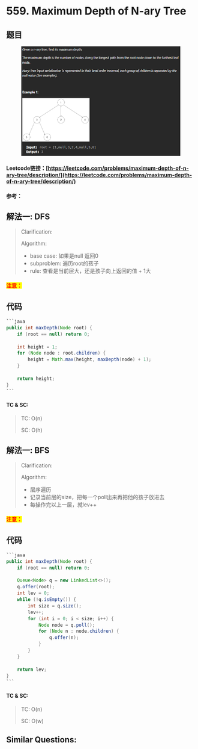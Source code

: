 # 559. Maximum Depth of N-ary Tree

## 题目

<figure><img src="../../.gitbook/assets/image (224).png" alt=""><figcaption></figcaption></figure>

#### Leetcode链接：[https://leetcode.com/problems/maximum-depth-of-n-ary-tree/description/](https://leetcode.com/problems/maximum-depth-of-n-ary-tree/description/)

#### 参考：

## 解法一: DFS

> Clarification:&#x20;
>
> Algorithm:&#x20;
>
> * base case: 如果是null 返回0
> * subproblem: 遍历root的孩子
> * rule: 查看是当前层大，还是孩子向上返回的值 + 1大

#### <mark style="color:red;">注意：</mark>

## 代码

````java
```java
public int maxDepth(Node root) {
    if (root == null) return 0;

    int height = 1;
    for (Node node : root.children) {
        height = Math.max(height, maxDepth(node) + 1);
    }

    return height;
}
```
````

#### TC & SC:&#x20;

> TC: O(n)
>
> SC: O(h)

## 解法一: BFS

> Clarification:&#x20;
>
> Algorithm:&#x20;
>
> * 层序遍历
> * 记录当前层的size，把每一个poll出来再把他的孩子放进去
> * 每操作完以上一层，就lev++

#### <mark style="color:red;">注意：</mark>

## 代码

````java
```java
public int maxDepth(Node root) {
    if (root == null) return 0;

    Queue<Node> q = new LinkedList<>();
    q.offer(root);
    int lev = 0;
    while (!q.isEmpty()) {
        int size = q.size();
        lev++;
        for (int i = 0; i < size; i++) {
            Node node = q.poll();
            for (Node n : node.children) {
                q.offer(n);
            }
        }
    }

    return lev;
}
```
````

#### TC & SC:&#x20;

> TC: O(n)
>
> SC: O(w)

## **Similar Questions:**&#x20;

